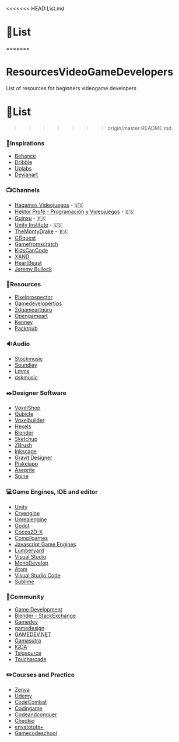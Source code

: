 <<<<<<< HEAD:List.md
# :memo:List

=======
# ResourcesVideoGameDevelopers
List of resources for beginners videogame developers

# :memo:List

>>>>>>> origin/master:README.md
### :art:Inspirations

- [Behance](https://www.behance.net)
- [Dribble](https://dribbble.com/)
- [Uplabs](https://www.uplabs.com/)
- [Devianart](https://www.deviantart.com/)

### :tv:Channels

- [Hagamos Videojuegos](https://www.youtube.com/channel/UCBhkLrsmV9PVQMpT3qe-toA) - :es:
- [Hektor Profe - Programación y Videojuegos](https://www.youtube.com/channel/UCtjAOyZmqDXO-Oz87cZnWgw) - :es:
- [Guinxu](https://www.youtube.com/user/GuinxuVideos) - :es:
- [Unity Institute](https://www.youtube.com/user/The23GamesStudio) - :es:
- [TheMontyDrake](https://www.youtube.com/user/TheMontyDrake) - :es:
- [GDquest](https://www.youtube.com/channel/UCxboW7x0jZqFdvMdCFKTMsQ)
- [Gamefromscratch](https://www.youtube.com/user/gamefromscratch)
- [KidsCanCode](https://www.youtube.com/channel/UCNaPQ5uLX5iIEHUCLmfAgKg/featured)
- [XAND](https://www.youtube.com/channel/UC7vsIJl_Hb7QNeioDPM5kSg)
- [HeartBeast](https://www.youtube.com/user/uheartbeast/feed)
- [Jeremy Bullock](https://www.youtube.com/channel/UCwJw2-V5S1TkBjLQ3_Ws54g/featured)

### :floppy_disk:Resources

- [Pixelprospector](http://www.pixelprospector.com/indie-resources/)
- [Gamedevelopertips](http://gamedevelopertips.com/)
- [2dgameartguru](http://www.2dgameartguru.com/)
- [Opengameart](https://opengameart.org/)
- [Kenney](http://kenney.nl/)
- [Packtpub](https://packtpub.com)

### :sound:Audio

- [Stockmusic](https://stockmusic.net/royalty-free-music)
- [Soundjay](https://www.soundjay.com/index.html)
- [Lmms](https://lmms.io/)
- [dskmusic](http://www.dskmusic.com/)

### :black_nib:Designer Software 

- [VoxelShop](https://blackflux.com/node/11)
- [Qubicle](http://www.minddesk.com/)
- [Voxelbuilder](http://voxelbuilder.com/)
- [Hexels](https://www.marmoset.co/hexels/)
- [Blender](https://www.blender.org/)
- [Sketchup](https://www.sketchup.com/)
- [ZBrush](http://pixologic.com/)
- [Inkscape](https://inkscape.org/en/)
- [Gravit Designer](https://www.designer.io/)
- [Piskelapp](https://www.piskelapp.com/)
- [Aseprite](https://www.aseprite.org/)
- [Spine](http://es.esotericsoftware.com/)

### :computer:Game Engines, IDE and editor

 - [Unity](https://unity3d.com/es)
 - [Cryengine](https://www.cryengine.com/)
 - [Unrealengine](https://www.unrealengine.com)
 - [Godot](https://godotengine.org/)
 - [Cocos2D-X](http://www.cocos2d-x.org/)
 - [Compilgames](http://compilgames.net/main-es.html)
 - [Javascript Game Engines](https://github.com/collections/javascript-game-engines)
 - [Lumberyard](https://aws.amazon.com/lumberyard/downloads/?nc1=h_ls)
 - [Visual Studio](https://www.visualstudio.com/es/vs/game-development/)
- [MonoDevelop](http://www.monodevelop.com/)
- [Atom](https://atom.io/)
- [Visual Studio Code](https://code.visualstudio.com/)
- [Sublime](https://www.sublimetext.com/)

### :couple:Community

- [Game Development](https://gamedev.stackexchange.com/)
- [Blender - StackExchange](https://blender.stackexchange.com/)
- [Gamedev](https://www.reddit.com/r/gamedev/)
- [gamedesign](https://www.reddit.com/r/gamedesign/)
- [GAMEDEV.NET](https://www.gamedev.net/)
- [Gamasutra](https://www.gamasutra.com/)
- [IGDA](https://www.igda.org/?page=community)
- [Tsigsource](https://forums.tigsource.com/)
- [Toucharcade](http://forums.toucharcade.com/)

### :pencil2:Courses and Practice

- [Zenva](https://academy.zenva.com/)
- [Udemy](https://www.udemy.com/)
- [CodeCombat](https://codecombat.com/)
- [Codingame](https://www.codingame.com/start)
- [Codeandconquer](https://www.codeandconquer.co/)
- [Checkio](https://checkio.org/)
- [envatotuts+](https://gamedevelopment.tutsplus.com/tutorials?_ga=2.179737056.577818415.1500390775-2127416211.1496158094)
- [Gamecodeschool](http://gamecodeschool.com/)

